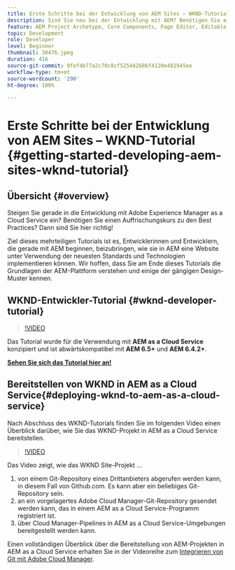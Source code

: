 ```yaml
---
title: Erste Schritte bei der Entwicklung von AEM Sites – WKND-Tutorial
description: Sind Sie neu bei der Entwicklung mit AEM? Benötigen Sie einen Auffrischungskurs zu Best Practices? Dann sind Sie hier richtig! Ziel dieses mehrteiligen Tutorials ist es, Entwicklerinnen und Entwicklern, die gerade mit AEM beginnen, beizubringen, wie sie in AEM eine Website unter Verwendung der neuesten Standards und Technologien implementieren können.
feature: AEM Project Archetype, Core Components, Page Editor, Editable Templates
topic: Development
role: Developer
level: Beginner
thumbnail: 30476.jpeg
duration: 416
source-git-commit: 9fef4b77a2c70c8cf525d42686f4120e481945ee
workflow-type: tm+mt
source-wordcount: '290'
ht-degree: 100%

---
```



# Erste Schritte bei der Entwicklung von AEM Sites – WKND-Tutorial {#getting-started-developing-aem-sites-wknd-tutorial}

## Übersicht {#overview}

Steigen Sie gerade in die Entwicklung mit Adobe Experience Manager as a Cloud Service ein? Benötigen Sie einen Auffrischungskurs zu den Best Practices? Dann sind Sie hier richtig!

Ziel dieses mehrteiligen Tutorials ist es, Entwicklerinnen und Entwicklern, die gerade mit AEM beginnen, beizubringen, wie sie in AEM eine Website unter Verwendung der neuesten Standards und Technologien implementieren können. Wir hoffen, dass Sie am Ende dieses Tutorials die Grundlagen der AEM-Plattform verstehen und einige der gängigen Design-Muster kennen.

## WKND-Entwickler-Tutorial {#wknd-developer-tutorial}

>[!VIDEO](https://video.tv.adobe.com/v/30476?quality=12&learn=on)

Das Tutorial wurde für die Verwendung mit **AEM as a Cloud Service** konzipiert und ist abwärtskompatibel mit **AEM 6.5+** und **AEM 6.4.2+**.

**[Sehen Sie sich das Tutorial hier an!](https://experienceleague.adobe.com/docs/experience-manager-learn/getting-started-wknd-tutorial-develop/overview.html?lang=de)**

## Bereitstellen von WKND in AEM as a Cloud Service{#deploying-wknd-to-aem-as-a-cloud-service}

Nach Abschluss des WKND-Tutorials finden Sie im folgenden Video einen Überblick darüber, wie Sie das WKND-Projekt in AEM as a Cloud Service bereitstellen.

>[!VIDEO](https://video.tv.adobe.com/v/30191?quality=12&learn=on)

Das Video zeigt, wie das WKND Site-Projekt ...

1. von einem Git-Repository eines Drittanbieters abgerufen werden kann, in diesem Fall von Github.com. Es kann aber ein beliebiges Git-Repository sein.
2. an ein vorgelagertes Adobe Cloud Manager-Git-Repository gesendet werden kann, das in einem AEM as a Cloud Service-Programm registriert ist.
3. über Cloud Manager-Pipelines in AEM as a Cloud Service-Umgebungen bereitgestellt werden kann.

Einen vollständigen Überblick über die Bereitstellung von AEM-Projekten in AEM as a Cloud Service erhalten Sie in der Videoreihe zum [Integrieren von Git mit Adobe Cloud Manager](https://docs.adobe.com/content/help/de/experience-manager-cloud-manager/using/managing-code/setup-cloud-manager-git-integration.html?lang=de).
